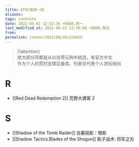 ```yaml
---
title: EPIC值得一玩
aliases: 
tags: rootnote
date: 2022-05-02 12:52:36 +0800,周一
last_modified_at: 2022-08-21 11:30:00 +0800,周日
from: 
permalink: /notes/2022/08/29/224455
---
```


> [!attention]  
> 绝大部分项都是从以往零元购中挑选，有官方中文  
> 作为个人的荒时支撑后备库，列表仅代表个人游玩倾向

# R

- [[Red Dead Redemption 2]] 荒野大镖客 2

# S

- [[Shadow of the Tomb Raider]] 古墓丽影：暗影
- [[Shadow Tactics.Blades of the Shogun]] 影子战术: 将军之刃
